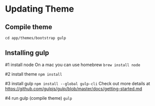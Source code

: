 Updating Theme
==============

Compile theme
-------------
`cd app/themes/bootstrap
gulp`

Installing gulp
---------------

#1 install node
On a mac you can use homebrew
`brew install node`

#2 install theme
`npm install`

#3 install gulp
`npm install --global gulp-cli`
Check out more details at https://github.com/gulpjs/gulp/blob/master/docs/getting-started.md

#4 run gulp (compile theme)
`gulp`
